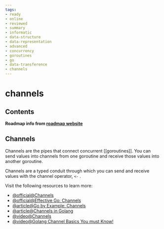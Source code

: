 ```yaml
---
tags:
- ready
- online
- reviewed
- summary
- informatic
- data-structure
- data-representation
- advanced
- concurrency
- goroutines
- go
- data-transference
- channels
---
```


# channels

## Contents

__Roadmap info from [roadmap website](https://roadmap.sh/golang/go-advanced/channels)__

## Channels

Channels are the pipes that connect concurrent [[goroutines]]. You can send values into channels from one goroutine and receive those values into another goroutine.

Channels are a typed conduit through which you can send and receive values with the channel operator, `<-` .

Visit the following resources to learn more:

- [@official@Channels](https://go.dev/tour/concurrency/2)
- [@official@Effective Go: Channels](https://go.dev/doc/effective_go#channels)
- [@article@Go by Example: Channels](https://gobyexample.com/channels)
- [@article@Channels in Golang](https://golangbot.com/channels/)
- [@video@Channels](https://www.youtube.com/watch?v=e4bu9g-bYtg)
- [@video@Golang Channel Basics You must Know!](https://youtu.be/LgCmPHqAuf4)
